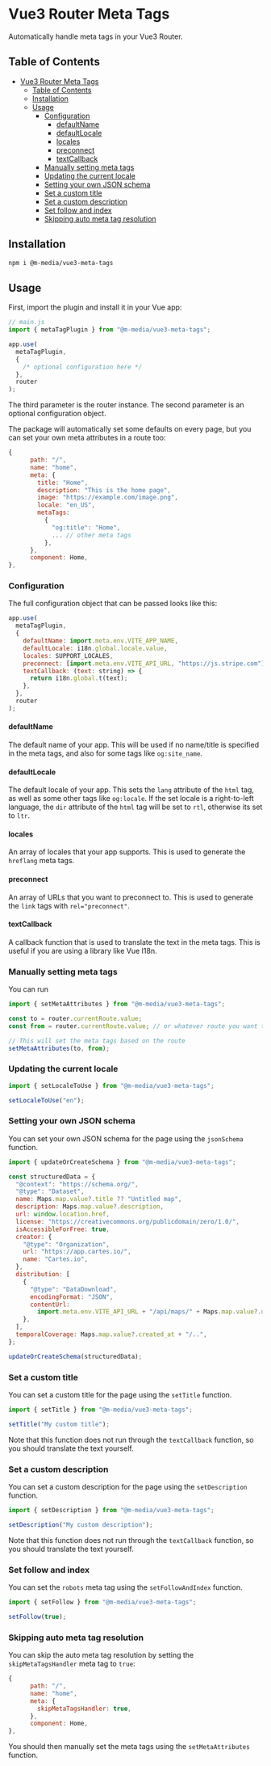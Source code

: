 # Vue3 Router Meta Tags

Automatically handle meta tags in your Vue3 Router.

## Table of Contents

- [Vue3 Router Meta Tags](#vue3-router-meta-tags)
  - [Table of Contents](#table-of-contents)
  - [Installation](#installation)
  - [Usage](#usage)
    - [Configuration](#configuration)
      - [defaultName](#defaultname)
      - [defaultLocale](#defaultlocale)
      - [locales](#locales)
      - [preconnect](#preconnect)
      - [textCallback](#textcallback)
    - [Manually setting meta tags](#manually-setting-meta-tags)
    - [Updating the current locale](#updating-the-current-locale)
    - [Setting your own JSON schema](#setting-your-own-json-schema)
    - [Set a custom title](#set-a-custom-title)
    - [Set a custom description](#set-a-custom-description)
    - [Set follow and index](#set-follow-and-index)
    - [Skipping auto meta tag resolution](#skipping-auto-meta-tag-resolution)

## Installation

```bash
npm i @m-media/vue3-meta-tags
```

## Usage

First, import the plugin and install it in your Vue app:

```js
// main.js
import { metaTagPlugin } from "@m-media/vue3-meta-tags";

app.use(
  metaTagPlugin,
  {
    /* optional configuration here */
  },
  router
);
```

The third parameter is the router instance. The second parameter is an optional configuration object.

The package will automatically set some defaults on every page, but you can set your own meta attributes in a route too:

```js
{
      path: "/",
      name: "home",
      meta: {
        title: "Home",
        description: "This is the home page",
        image: "https://example.com/image.png",
        locale: "en_US",
        metaTags:
          {
            "og:title": "Home",
            ... // other meta tags
          },
      },
      component: Home,
},
```

### Configuration

The full configuration object that can be passed looks like this:

```js
app.use(
  metaTagPlugin,
  {
    defaultName: import.meta.env.VITE_APP_NAME,
    defaultLocale: i18n.global.locale.value,
    locales: SUPPORT_LOCALES,
    preconnect: [import.meta.env.VITE_API_URL, "https://js.stripe.com"],
    textCallback: (text: string) => {
      return i18n.global.t(text);
    },
  },
  router
);
```

#### defaultName

The default name of your app. This will be used if no name/title is specified in the meta tags, and also for some tags like `og:site_name`.

#### defaultLocale

The default locale of your app. This sets the `lang` attribute of the `html` tag, as well as some other tags like `og:locale`. If the set locale is a right-to-left language, the `dir` attribute of the `html` tag will be set to `rtl`, otherwise its set to `ltr`.

#### locales

An array of locales that your app supports. This is used to generate the `hreflang` meta tags.

#### preconnect

An array of URLs that you want to preconnect to. This is used to generate the `link` tags with `rel="preconnect"`.

#### textCallback

A callback function that is used to translate the text in the meta tags. This is useful if you are using a library like Vue I18n.

### Manually setting meta tags

You can run

```js
import { setMetaAttributes } from "@m-media/vue3-meta-tags";

const to = router.currentRoute.value;
const from = router.currentRoute.value; // or whatever route you want to set the meta tags for

// This will set the meta tags based on the route
setMetaAttributes(to, from);
```

### Updating the current locale

```js
import { setLocaleToUse } from "@m-media/vue3-meta-tags";

setLocaleToUse("en");
```

### Setting your own JSON schema

You can set your own JSON schema for the page using the `jsonSchema` function.

```js
import { updateOrCreateSchema } from "@m-media/vue3-meta-tags";

const structuredData = {
  "@context": "https://schema.org/",
  "@type": "Dataset",
  name: Maps.map.value?.title ?? "Untitled map",
  description: Maps.map.value?.description,
  url: window.location.href,
  license: "https://creativecommons.org/publicdomain/zero/1.0/",
  isAccessibleForFree: true,
  creator: {
    "@type": "Organization",
    url: "https://app.cartes.io/",
    name: "Cartes.io",
  },
  distribution: [
    {
      "@type": "DataDownload",
      encodingFormat: "JSON",
      contentUrl:
        import.meta.env.VITE_API_URL + "/api/maps/" + Maps.map.value?.uuid,
    },
  ],
  temporalCoverage: Maps.map.value?.created_at + "/..",
};

updateOrCreateSchema(structuredData);
```

### Set a custom title

You can set a custom title for the page using the `setTitle` function.

```js
import { setTitle } from "@m-media/vue3-meta-tags";

setTitle("My custom title");
```

Note that this function does not run through the `textCallback` function, so you should translate the text yourself.

### Set a custom description

You can set a custom description for the page using the `setDescription` function.

```js
import { setDescription } from "@m-media/vue3-meta-tags";

setDescription("My custom description");
```

Note that this function does not run through the `textCallback` function, so you should translate the text yourself.

### Set follow and index

You can set the `robots` meta tag using the `setFollowAndIndex` function.

```js
import { setFollow } from "@m-media/vue3-meta-tags";

setFollow(true);
```

### Skipping auto meta tag resolution

You can skip the auto meta tag resolution by setting the `skipMetaTagsHandler` meta tag to `true`:

```js
{
      path: "/",
      name: "home",
      meta: {
        skipMetaTagsHandler: true,
      },
      component: Home,
},
```

You should then manually set the meta tags using the `setMetaAttributes` function.
